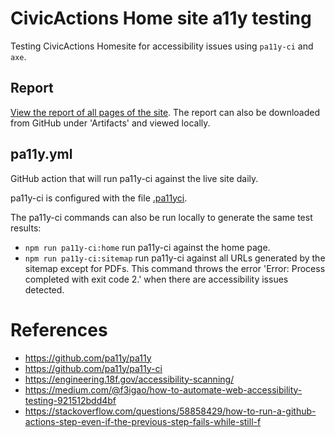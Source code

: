 # CivicActions Home site a11y testing

Testing CivicActions Homesite for accessibility issues using `pa11y-ci` and `axe`.

## Report

[View the report of all pages of the site](/civicactions-homesite-a11y/pa11y_report/). The report can also be downloaded from GitHub under 'Artifacts' and viewed locally.

## pa11y.yml

GitHub action that will run pa11y-ci against the live site daily.

pa11y-ci is configured with the file [.pa11yci](.pa11yci).

The pa11y-ci commands can also be run locally to generate the same test results:

* `npm run pa11y-ci:home` run pa11y-ci against the home page.
* `npm run pa11y-ci:sitemap` run pa11y-ci against all URLs generated by the sitemap except for PDFs. This command throws the error 'Error: Process completed with exit code 2.' when there are accessibility issues detected.

# References

* https://github.com/pa11y/pa11y
* https://github.com/pa11y/pa11y-ci
* https://engineering.18f.gov/accessibility-scanning/
* https://medium.com/@f3igao/how-to-automate-web-accessibility-testing-921512bdd4bf
* https://stackoverflow.com/questions/58858429/how-to-run-a-github-actions-step-even-if-the-previous-step-fails-while-still-f

